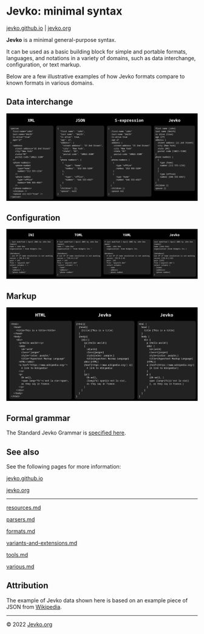 # Jevko: minimal syntax 

[jevko.github.io](https://jevko.github.io) | [jevko.org](https://jevko.org)

**Jevko** is a minimal general-purpose syntax.

It can be used as a basic building block for simple and portable formats, languages, and notations in a variety of domains, such as data interchange, configuration, or text markup.

Below are a few illustrative examples of how Jevko formats compare to known formats in various domains.

 <!-- in terms of compactness, simplicity, and human-readability. -->

## Data interchange

![Jevko compared to other syntaxes for data interchange](data-comparison.png)

## Configuration

![Jevko compared to other syntaxes for configuration](config-comparison.png)

## Markup

![Jevko compared to other syntaxes for markup](markup-comparison.png)

## Formal grammar

The Standard Jevko Grammar is [specified here](https://github.com/jevko/specifications/blob/master/spec-standard-grammar.md).

## See also

See the following pages for more information:

[jevko.github.io](https://jevko.github.io)

[jevko.org](https://jevko.org)

---

[resources.md](resources.md)

[parsers.md](parsers.md)

[formats.md](formats.md)

[variants-and-extensions.md](variants-and-extensions.md)

[tools.md](tools.md)

[various.md](various.md)

## Attribution

The example of Jevko data shown here is based on an example piece of JSON from [Wikipedia](https://en.wikipedia.org/wiki/JSON#Syntax).

***

© 2022 [Jevko.org](https://jevko.org)
